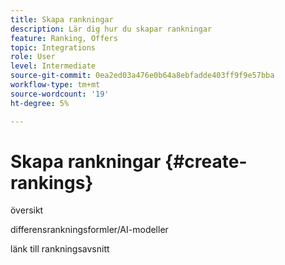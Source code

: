 ```yaml
---
title: Skapa rankningar
description: Lär dig hur du skapar rankningar
feature: Ranking, Offers
topic: Integrations
role: User
level: Intermediate
source-git-commit: 0ea2ed03a476e0b64a8ebfadde403ff9f9e57bba
workflow-type: tm+mt
source-wordcount: '19'
ht-degree: 5%

---
```


# Skapa rankningar {#create-rankings}

översikt

differensrankningsformler/AI-modeller

länk till rankningsavsnitt